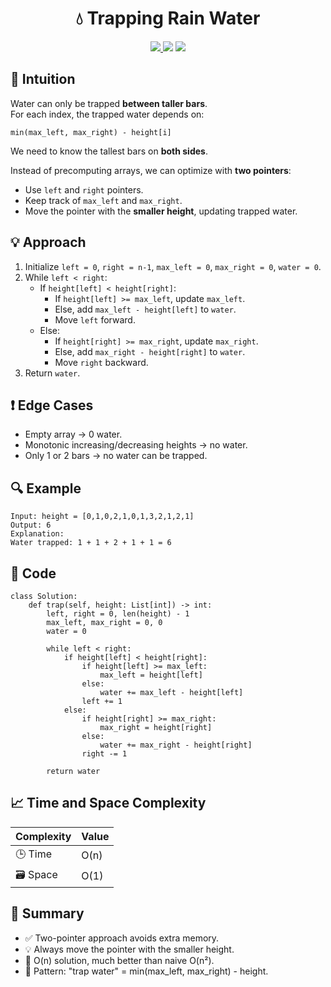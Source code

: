 <h1 align="center">💧 Trapping Rain Water</h1>

<p align="center">
  <a href="https://leetcode.com/problems/trapping-rain-water/">
    <img src="https://img.shields.io/badge/LeetCode-Trapping%20Rain%20Water-brightgreen?logo=leetcode&style=flat-square" />
  </a>
  <img src="https://img.shields.io/badge/Difficulty-Hard-red?style=flat-square" />
  <img src="https://img.shields.io/badge/Category-Two%20Pointers%2C%20Stack%2C%20Dynamic%20Programming-blueviolet?style=flat-square" />
</p>

## 🧠 Intuition

Water can only be trapped **between taller bars**.  
For each index, the trapped water depends on:

```
min(max_left, max_right) - height[i]
```

We need to know the tallest bars on **both sides**.  

Instead of precomputing arrays, we can optimize with **two pointers**:
- Use `left` and `right` pointers.
- Keep track of `max_left` and `max_right`.
- Move the pointer with the **smaller height**, updating trapped water.

## 💡 Approach

1. Initialize `left = 0`, `right = n-1`, `max_left = 0`, `max_right = 0`, `water = 0`.  
2. While `left < right`:
   - If `height[left] < height[right]`:
     - If `height[left] >= max_left`, update `max_left`.  
     - Else, add `max_left - height[left]` to `water`.  
     - Move `left` forward.  
   - Else:
     - If `height[right] >= max_right`, update `max_right`.  
     - Else, add `max_right - height[right]` to `water`.  
     - Move `right` backward.  
3. Return `water`.

## ❗ Edge Cases

- Empty array → 0 water.  
- Monotonic increasing/decreasing heights → no water.  
- Only 1 or 2 bars → no water can be trapped.  

## 🔍 Example

```
Input: height = [0,1,0,2,1,0,1,3,2,1,2,1]
Output: 6
Explanation:
Water trapped: 1 + 1 + 2 + 1 + 1 = 6
```

## 🧾 Code

```
class Solution:
    def trap(self, height: List[int]) -> int:
        left, right = 0, len(height) - 1
        max_left, max_right = 0, 0
        water = 0

        while left < right:
            if height[left] < height[right]:
                if height[left] >= max_left:
                    max_left = height[left]
                else:
                    water += max_left - height[left]
                left += 1
            else:
                if height[right] >= max_right:
                    max_right = height[right]
                else:
                    water += max_right - height[right]
                right -= 1

        return water
```

## 📈 Time and Space Complexity

| Complexity | Value |
|------------|--------|
| 🕒 Time     | O(n)   |
| 🗃️ Space    | O(1)   |

## 📌 Summary

- ✅ Two-pointer approach avoids extra memory.
- 💡 Always move the pointer with the smaller height.
- 🚀 O(n) solution, much better than naive O(n²).
- 🧠 Pattern: "trap water" = min(max_left, max_right) - height.
